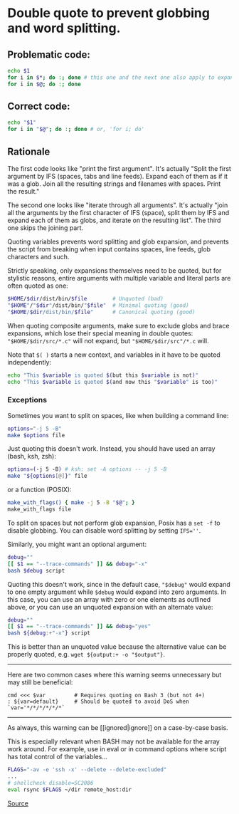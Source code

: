 # Double quote to prevent globbing and word splitting.

## Problematic code:

```sh
echo $1
for i in $*; do :; done # this one and the next one also apply to expanding arrays.
for i in $@; do :; done
```

## Correct code:

```sh
echo "$1"
for i in "$@"; do :; done # or, 'for i; do'
```
## Rationale

The first code looks like "print the first argument". It's actually "Split the first argument by IFS (spaces, tabs and line feeds). Expand each of them as if it was a glob. Join all the resulting strings and filenames with spaces. Print the result."

The second one looks like "iterate through all arguments". It's actually "join all the arguments by the first character of IFS (space), split them by IFS and expand each of them as globs, and iterate on the resulting list". The third one skips the joining part.

Quoting variables prevents word splitting and glob expansion, and prevents the script from breaking when input contains spaces, line feeds, glob characters and such.

Strictly speaking, only expansions themselves need to be quoted, but for stylistic reasons, entire arguments with multiple variable and literal parts are often quoted as one:

```sh
$HOME/$dir/dist/bin/$file        # Unquoted (bad)
"$HOME"/"$dir"/dist/bin/"$file"  # Minimal quoting (good)
"$HOME/$dir/dist/bin/$file"      # Canonical quoting (good)
```

When quoting composite arguments, make sure to exclude globs and brace expansions, which lose their special meaning in double quotes: `"$HOME/$dir/src/*.c"` will not expand, but `"$HOME/$dir/src"/*.c` will.

Note that `$( )` starts a new context, and variables in it have to be quoted independently:

```sh
echo "This $variable is quoted $(but this $variable is not)"
echo "This $variable is quoted $(and now this "$variable" is too)"
```

### Exceptions
Sometimes you want to split on spaces, like when building a command line:

```sh
options="-j 5 -B"
make $options file
```

Just quoting this doesn't work. Instead, you should have used an array (bash, ksh, zsh):

```bash
options=(-j 5 -B) # ksh: set -A options -- -j 5 -B
make "${options[@]}" file
```

or a function (POSIX):

```sh
make_with_flags() { make -j 5 -B "$@"; }
make_with_flags file
```

To split on spaces but not perform glob expansion, Posix has a `set -f` to disable globbing.  You can disable word splitting by setting `IFS=''`.

Similarly, you might want an optional argument:

```sh
debug=""
[[ $1 == "--trace-commands" ]] && debug="-x"
bash $debug script
```

Quoting this doesn't work, since in the default case, `"$debug"` would expand to one empty argument while `$debug` would expand into zero arguments. In this case, you can use an array with zero or one elements as outlined above, or you can use an unquoted expansion with an alternate value:

```sh
debug=""
[[ $1 == "--trace-commands" ]] && debug="yes"
bash ${debug:+"-x"} script
```

This is better than an unquoted value because the alternative value can be properly quoted, e.g. `wget ${output:+ -o "$output"}`.

---

Here are two common cases where this warning seems unnecessary but may still be beneficial:

```
cmd <<< $var         # Requires quoting on Bash 3 (but not 4+)
: ${var=default}     # Should be quoted to avoid DoS when `var='*/*/*/*/*/*`
```

---

As always, this warning can be [[ignored|ignore]] on a case-by-case basis.

This is especially relevant when BASH may not be available for the array work around.
For example, use in eval or in command options where script has total control of the variables...

```sh
FLAGS="-av -e 'ssh -x' --delete --delete-excluded"
...
# shellcheck disable=SC2086
eval rsync $FLAGS ~/dir remote_host:dir
```
[Source](https://github.com/koalaman/shellcheck/wiki/SC2086)

